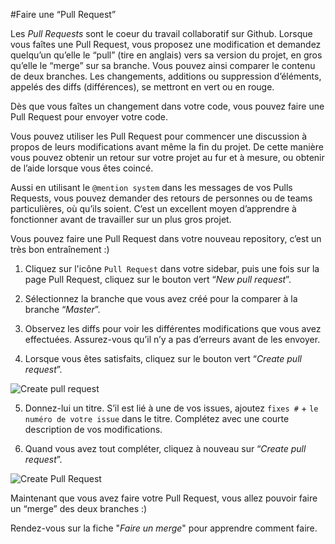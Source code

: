 #Faire une “Pull Request”


Les *Pull Requests* sont le coeur du travail collaboratif sur Github. Lorsque vous faîtes une Pull Request, vous proposez une modification et demandez quelqu’un qu’elle le “pull” (tire en anglais) vers sa version du projet, en gros qu’elle le “merge” sur sa branche. Vous pouvez ainsi comparer le contenu de deux branches. Les changements, additions ou suppression d’éléments, appelés des diffs (différences),  se mettront en vert ou en rouge.

Dès que vous faîtes un changement dans votre code, vous pouvez faire une Pull Request pour envoyer votre code. 

Vous pouvez utiliser les Pull Request pour commencer une discussion à propos de leurs modifications avant même la fin du projet. De cette manière vous pouvez obtenir un retour sur votre projet au fur et à mesure, ou obtenir de l’aide lorsque vous êtes coincé.

Aussi en utilisant le `@mention system` dans les messages de vos Pulls Requests, vous pouvez demander des retours de personnes ou de teams particulières, où qu’ils soient. C’est un excellent moyen d’apprendre à fonctionner avant de travailler sur un plus gros projet. 

Vous pouvez faire une Pull Request dans votre nouveau repository, c’est un très bon entraînement :)

1. Cliquez sur l'icône `Pull Request` dans votre sidebar, puis une fois sur la page Pull Request, cliquez sur le bouton vert “_New pull request_”. 

2. Sélectionnez la branche que vous avez créé pour la comparer à la branche “_Master_”.

3. Observez les diffs pour voir les différentes modifications que vous avez effectuées. Assurez-vous qu’il n’y a pas d’erreurs avant de les envoyer.

4. Lorsque vous êtes satisfaits, cliquez sur le bouton vert “_Create pull request_”.

![Create pull request](https://help.github.com/assets/images/help/pull_requests/pull-request-click-to-create.png)

5. Donnez-lui un titre. S’il est lié à une de vos issues, ajoutez `fixes #` + `le numéro de votre issue` dans le titre. Complétez avec une courte description de vos modifications.

6. Quand vous avez tout compléter, cliquez à nouveau sur “_Create pull request_”.

![Create Pull Request](https://help.github.com/assets/images/help/pull_requests/pullrequest-send.png)

Maintenant que vous avez faire votre Pull Request, vous allez pouvoir faire un “merge” des deux branches :) 

Rendez-vous sur la fiche "_Faire un merge_" pour apprendre comment faire.

